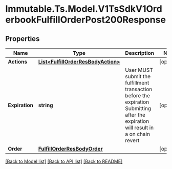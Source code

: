 # Immutable.Ts.Model.V1TsSdkV1OrderbookFulfillOrderPost200Response

## Properties

Name | Type | Description | Notes
------------ | ------------- | ------------- | -------------
**Actions** | [**List&lt;FulfillOrderResBodyAction&gt;**](FulfillOrderResBodyAction.md) |  | [optional] 
**Expiration** | **string** | User MUST submit the fulfillment transaction before the expiration Submitting after the expiration will result in a on chain revert | [optional] 
**Order** | [**FulfillOrderResBodyOrder**](FulfillOrderResBodyOrder.md) |  | [optional] 

[[Back to Model list]](../README.md#documentation-for-models) [[Back to API list]](../README.md#documentation-for-api-endpoints) [[Back to README]](../README.md)

